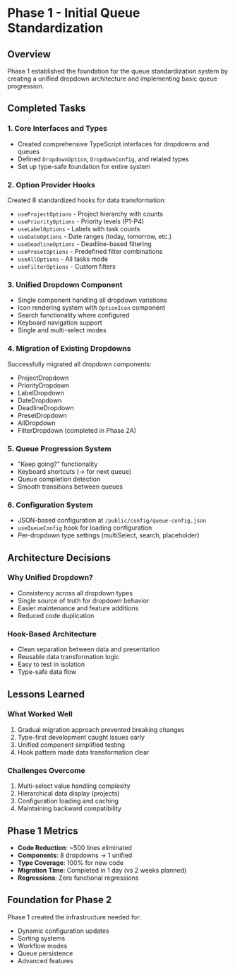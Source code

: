 # Phase 1 - Initial Queue Standardization

## Overview
Phase 1 established the foundation for the queue standardization system by creating a unified dropdown architecture and implementing basic queue progression.

## Completed Tasks

### 1. Core Interfaces and Types
- Created comprehensive TypeScript interfaces for dropdowns and queues
- Defined `DropdownOption`, `DropdownConfig`, and related types
- Set up type-safe foundation for entire system

### 2. Option Provider Hooks
Created 8 standardized hooks for data transformation:
- `useProjectOptions` - Project hierarchy with counts
- `usePriorityOptions` - Priority levels (P1-P4)
- `useLabelOptions` - Labels with task counts
- `useDateOptions` - Date ranges (today, tomorrow, etc.)
- `useDeadlineOptions` - Deadline-based filtering
- `usePresetOptions` - Predefined filter combinations
- `useAllOptions` - All tasks mode
- `useFilterOptions` - Custom filters

### 3. Unified Dropdown Component
- Single component handling all dropdown variations
- Icon rendering system with `OptionIcon` component
- Search functionality where configured
- Keyboard navigation support
- Single and multi-select modes

### 4. Migration of Existing Dropdowns
Successfully migrated all dropdown components:
- ProjectDropdown
- PriorityDropdown
- LabelDropdown
- DateDropdown
- DeadlineDropdown
- PresetDropdown
- AllDropdown
- FilterDropdown (completed in Phase 2A)

### 5. Queue Progression System
- "Keep going?" functionality
- Keyboard shortcuts (→ for next queue)
- Queue completion detection
- Smooth transitions between queues

### 6. Configuration System
- JSON-based configuration at `/public/config/queue-config.json`
- `useQueueConfig` hook for loading configuration
- Per-dropdown type settings (multiSelect, search, placeholder)

## Architecture Decisions

### Why Unified Dropdown?
- Consistency across all dropdown types
- Single source of truth for dropdown behavior
- Easier maintenance and feature additions
- Reduced code duplication

### Hook-Based Architecture
- Clean separation between data and presentation
- Reusable data transformation logic
- Easy to test in isolation
- Type-safe data flow

## Lessons Learned

### What Worked Well
1. Gradual migration approach prevented breaking changes
2. Type-first development caught issues early
3. Unified component simplified testing
4. Hook pattern made data transformation clear

### Challenges Overcome
1. Multi-select value handling complexity
2. Hierarchical data display (projects)
3. Configuration loading and caching
4. Maintaining backward compatibility

## Phase 1 Metrics
- **Code Reduction**: ~500 lines eliminated
- **Components**: 8 dropdowns → 1 unified
- **Type Coverage**: 100% for new code
- **Migration Time**: Completed in 1 day (vs 2 weeks planned)
- **Regressions**: Zero functional regressions

## Foundation for Phase 2
Phase 1 created the infrastructure needed for:
- Dynamic configuration updates
- Sorting systems
- Workflow modes
- Queue persistence
- Advanced features